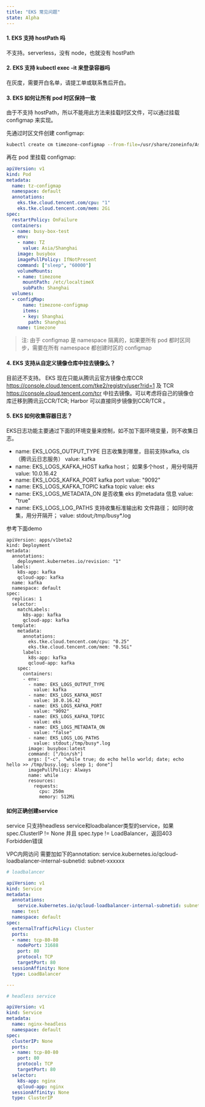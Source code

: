 ```yaml
---
title: "EKS 常见问题"
state: Alpha
---
```


#### 1. EKS 支持 hostPath 吗

不支持。serverless，没有 node，也就没有 hostPath

#### 2. EKS 支持 kubectl exec -it 来登录容器吗

在灰度，需要开白名单，请提工单或联系售后开白。

#### 3. EKS 如何让所有 pod 时区保持一致

由于不支持 hostPath，所以不能用此方法来挂载时区文件，可以通过挂载 configmap 来实现。

先通过时区文件创建 configmap:

``` bash
kubectl create cm timezone-configmap --from-file=/usr/share/zoneinfo/Asia/Shanghai
```

再在 pod 里挂载 configmap:

``` yaml
apiVersion: v1
kind: Pod
metadata:
  name: tz-configmap
  namespace: default
  annotations:
    eks.tke.cloud.tencent.com/cpu: "1"
    eks.tke.cloud.tencent.com/mem: 2Gi
spec:
  restartPolicy: OnFailure
  containers:
  - name: busy-box-test
    env:
    - name: TZ
      value: Asia/Shanghai
    image: busybox
    imagePullPolicy: IfNotPresent
    command: ["sleep", "60000"]
    volumeMounts:
    - name: timezone
      mountPath: /etc/localtimeX
      subPath: Shanghai
  volumes:
  - configMap:
      name: timezone-configmap
      items:
      - key: Shanghai
        path: Shanghai
    name: timezone
```

> 注: 由于 configmap 是 namespace 隔离的，如果要所有 pod 都时区同步，需要在所有 namespace 都创建时区的 configmap

#### 4. EKS 支持从自定义镜像仓库中拉去镜像么？

目前还不支持。
EKS 现在只能从腾讯云官方镜像仓库CCR https://console.cloud.tencent.com/tke2/registry/user?rid=1 及 TCR https://console.cloud.tencent.com/tcr 
中拉去镜像。可以考虑将自己的镜像仓库迁移到腾讯云CCR/TCR; Harbor 可以直接同步镜像到CCR/TCR 。

#### 5. EKS 如何收集容器日志？

EKS日志功能主要通过下面的环境变量来控制，如不加下面环境变量，则不收集日志。
- name: EKS_LOGS_OUTPUT_TYPE 日志收集到哪里，目前支持kafka, cls（腾讯云日志服务） 
  value: kafka
- name: EKS_LOGS_KAFKA_HOST kafka host； 如果多个host ，用分号隔开
  value: 10.0.16.42
- name: EKS_LOGS_KAFKA_PORT kafka port
  value: "9092"
- name: EKS_LOGS_KAFKA_TOPIC kafka topic
  value: eks
- name: EKS_LOGS_METADATA_ON 是否收集 eks 的metadata 信息
  value: "true"
- name: EKS_LOGS_LOG_PATHS 支持收集标准输出和 文件路径； 如同时收集，用分开隔开；
  value: stdout;/tmp/busy*.log

参考下面demo 

```
apiVersion: apps/v1beta2
kind: Deployment
metadata:
  annotations:
    deployment.kubernetes.io/revision: "1"
  labels:
    k8s-app: kafka
    qcloud-app: kafka
  name: kafka
  namespace: default
spec:
  replicas: 1
  selector:
    matchLabels:
      k8s-app: kafka
      qcloud-app: kafka
  template:
    metadata:
      annotations:
        eks.tke.cloud.tencent.com/cpu: "0.25"
        eks.tke.cloud.tencent.com/mem: "0.5Gi"
      labels:
        k8s-app: kafka
        qcloud-app: kafka
    spec:
      containers:
      - env:
        - name: EKS_LOGS_OUTPUT_TYPE
          value: kafka
        - name: EKS_LOGS_KAFKA_HOST
          value: 10.0.16.42
        - name: EKS_LOGS_KAFKA_PORT
          value: "9092"
        - name: EKS_LOGS_KAFKA_TOPIC
          value: eks
        - name: EKS_LOGS_METADATA_ON
          value: "false"
        - name: EKS_LOGS_LOG_PATHS
          value: stdout;/tmp/busy*.log
        image: busybox:latest
        command: ["/bin/sh"]
        args: ["-c", "while true; do echo hello world; date; echo hello >> /tmp/busy.log; sleep 1; done"]
        imagePullPolicy: Always
        name: while
        resources:
          requests:
            cpu: 250m
            memory: 512Mi
```

#### 如何正确创建service

service 只支持headless service和loadbalancer类型的service，如果spec.ClusterIP != None 并且 spec.type != LoadBalancer，返回403 Forbidden错误

VPC内网访问 需要加如下的annotation: service.kubernetes.io/qcloud-loadbalancer-internal-subnetid: subnet-xxxxxx

```yaml
# loadbalancer

apiVersion: v1
kind: Service
metadata:
  annotations:
    service.kubernetes.io/qcloud-loadbalancer-internal-subnetid: subnet-xxxxxx # vpc内网访问
  name: test
  namespace: default
spec:
  externalTrafficPolicy: Cluster
  ports:
  - name: tcp-80-80
    nodePort: 31688
    port: 80
    protocol: TCP
    targetPort: 80
  sessionAffinity: None
  type: LoadBalancer

---

# headless service

apiVersion: v1
kind: Service
metadata:
  name: nginx-headless
  namespace: default
spec:
  clusterIP: None
  ports:
  - name: tcp-80-80
    port: 80
    protocol: TCP
    targetPort: 80
  selector:
    k8s-app: nginx
    qcloud-app: nginx
  sessionAffinity: None
  type: ClusterIP
```